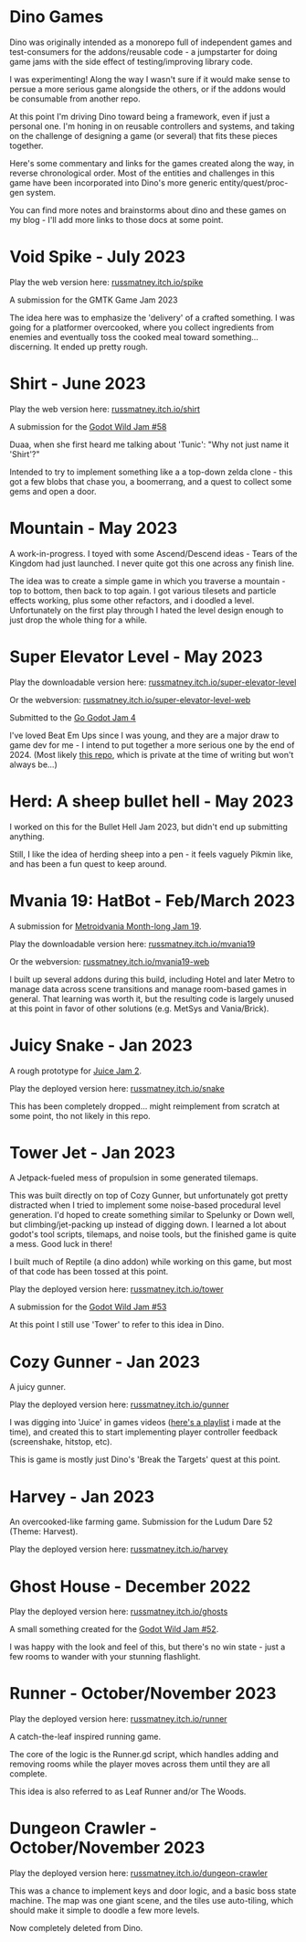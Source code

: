 Dino Games
==========

Dino was originally intended as a monorepo full of independent games and
test-consumers for the addons/reusable code - a jumpstarter for doing game jams
with the side effect of testing/improving library code.

I was experimenting! Along the way I wasn't sure if it would make sense to
persue a more serious game alongside the others, or if the addons would be
consumable from another repo.

At this point I'm driving Dino toward being a framework, even if just a personal
one. I'm honing in on reusable controllers and systems, and taking on the
challenge of designing a game (or several) that fits these pieces together.

Here's some commentary and links for the games created along the way, in reverse
chronological order. Most of the entities and challenges in this game have been
incorporated into Dino's more generic entity/quest/proc-gen system.

You can find more notes and brainstorms about dino and these games on my blog -
I'll add more links to those docs at some point.

# Void Spike - July 2023
Play the web version here: [russmatney.itch.io/spike](https://russmatney.itch.io/spike)

A submission for the GMTK Game Jam 2023

The idea here was to emphasize the 'delivery' of a crafted something. I was
going for a platformer overcooked, where you collect ingredients from enemies
and eventually toss the cooked meal toward something... discerning. It ended up
pretty rough.

# Shirt - June 2023
Play the web version here: [russmatney.itch.io/shirt](https://russmatney.itch.io/shirt)

A submission for the [Godot Wild Jam #58](https://itch.io/jam/godot-wild-jam-58)

Duaa, when she first heard me talking about 'Tunic': "Why not just name it 'Shirt'?"

Intended to try to implement something like a a top-down zelda clone - this got
a few blobs that chase you, a boomerrang, and a quest to collect some gems and
open a door.

# Mountain - May 2023
A work-in-progress. I toyed with some Ascend/Descend ideas - Tears of the
Kingdom had just launched. I never quite got this one across any finish line.

The idea was to create a simple game in which you traverse a mountain - top to
bottom, then back to top again. I got various tilesets and particle effects
working, plus some other refactors, and i doodled a level. Unfortunately on the
first play through I hated the level design enough to just drop the whole thing
for a while.

# Super Elevator Level - May 2023
Play the downloadable version here: [russmatney.itch.io/super-elevator-level](https://russmatney.itch.io/super-elevator-level)

Or the webversion: [russmatney.itch.io/super-elevator-level-web](https://russmatney.itch.io/super-elevator-level-web)

Submitted to the [Go Godot Jam 4](https://itch.io/jam/go-godot-jam-4)

I've loved Beat Em Ups since I was young, and they are a major draw to game dev
for me - I intend to put together a more serious one by the end of 2024. (Most
likely [this repo](https://github.com/russmatney/beatemup-city), which is private at the time of writing but won't always be...)

# Herd: A sheep bullet hell - May 2023
I worked on this for the Bullet Hell Jam 2023, but didn't end up submitting anything.

Still, I like the idea of herding sheep into a pen - it feels vaguely Pikmin
like, and has been a fun quest to keep around.

# Mvania 19: HatBot - Feb/March 2023
A submission for [Metroidvania Month-long Jam 19](https://itch.io/jam/metroidvania-month-19).

Play the downloadable version here: [russmatney.itch.io/mvania19](https://russmatney.itch.io/mvania19)

Or the webversion: [russmatney.itch.io/mvania19-web](https://russmatney.itch.io/mvania19)

I built up several addons during this build, including Hotel and later Metro to
manage data across scene transitions and manage room-based games in general.
That learning was worth it, but the resulting code is largely unused at this
point in favor of other solutions (e.g. MetSys and Vania/Brick).
# Juicy Snake - Jan 2023
A rough prototype for [Juice Jam 2](https://itch.io/jam/gdb-juice-jam-ii).

Play the deployed version here: [russmatney.itch.io/snake](https://russmatney.itch.io/snake)

This has been completely dropped... might reimplement from scratch at some
point, tho not likely in this repo.

# Tower Jet - Jan 2023
A Jetpack-fueled mess of propulsion in some generated tilemaps.

This was built directly on top of Cozy Gunner, but unfortunately got pretty
distracted when I tried to implement some noise-based procedural level
generation. I'd hoped to create something similar to Spelunky or Down well, but
climbing/jet-packing up instead of digging down. I learned a lot about godot's
tool scripts, tilemaps, and noise tools, but the finished game is quite a mess.
Good luck in there!

I built much of Reptile (a dino addon) while working on this game, but most of
that code has been tossed at this point.

Play the deployed version here: [russmatney.itch.io/tower](https://russmatney.itch.io/tower)


A submission for the [Godot Wild Jam #53](https://itch.io/jam/godot-wild-jam-53)

At this point I still use 'Tower' to refer to this idea in Dino.

# Cozy Gunner - Jan 2023
A juicy gunner.

Play the deployed version here: [russmatney.itch.io/gunner](https://russmatney.itch.io/gunner)

I was digging into 'Juice' in games videos ([here's a playlist](https://youtube.com/playlist?list=PL2gEO25pE6dqsPxgajrZSuqutgzZSjnk5) i made at the time), and created this to start
implementing player controller feedback (screenshake, hitstop, etc).

This is game is mostly just Dino's 'Break the Targets' quest at this point.

# Harvey - Jan 2023
An overcooked-like farming game. Submission for the Ludum Dare 52 (Theme: Harvest).

Play the deployed version here: [russmatney.itch.io/harvey](https://russmatney.itch.io/harvey)

# Ghost House - December 2022
Play the deployed version here: [russmatney.itch.io/ghosts](https://russmatney.itch.io/ghosts)

A small something created for the [Godot Wild Jam #52](https://itch.io/jam/godot-wild-jam-52).

I was happy with the look and feel of this, but there's no win state - just a
few rooms to wander with your stunning flashlight.

# Runner - October/November 2023
Play the deployed version here: [russmatney.itch.io/runner](https://russmatney.itch.io/runner)

A catch-the-leaf inspired running game.

The core of the logic is the Runner.gd script, which handles adding and removing
rooms while the player moves across them until they are all complete.

This idea is also referred to as Leaf Runner and/or The Woods.

# Dungeon Crawler - October/November 2023
Play the deployed version here: [russmatney.itch.io/dungeon-crawler](https://russmatney.itch.io/dungeon-crawler)

This was a chance to implement keys and door logic, and a basic boss state
machine. The map was one giant scene, and the tiles use auto-tiling, which should
make it simple to doodle a few more levels.

Now completely deleted from Dino.
